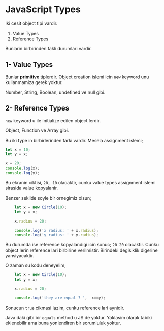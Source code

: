 # JavaScript Types

Iki cesit object tipi vardir.

1. Value Types
2. Reference Types

Bunlarin birbirinden fakli durumlari vardir.

## 1- Value Types

Bunlar **primitive** tiplerdir. Object creation islemi icin `new` keyword unu kullanmamiza gerek yoktur.

Number, String, Boolean, undefined ve null gibi.

## 2- Reference Types

`new` keyword u ile initialize edilen object lerdir.

Object, Function ve Array gibi.

Bu iki type in birbirlerinden farki vardir. Mesela assignment islemi;

```javascript
let x = 10;
let y = x;

x = 20;
console.log(x);
console.log(y);
```

Bu ekranin ciktisi, `20, 10` olacaktir, cunku value types assignment islemi sirasida value kopyalanir.

Benzer sekilde soyle bir ornegimiz olsun;

```javascript
    let x = new Circle(10);
    let y = x;

    x.radius = 20;

    console.log('x radius: ' + x.radius);
    console.log('y radius: ' + y.radius);
```

Bu durumda ise reference kopyalandigi icin sonuc; `20 20` olacaktir. Cunku object lerin reference lari birbirine verilmistir. Birindeki degisiklik digerine yansiyacaktir.

O zaman su kodu deneyelim;

```javascript
    let x = new Circle(10);
    let y = x;

    x.radius = 20;

    console.log('they are equal ? ',  x==y);
```

Sonucun `true` cikmasi lazim, cunku reference lari aynidir.

Java daki gibi bir `equals` method u JS de yoktur. Yaklasim olarak tabiki eklenebilir ama buna yonlendiren bir sorumluluk yoktur.